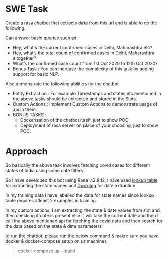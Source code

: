 # SWE Task

Create a rasa chatbot that extracts data from this [url](https://api.rootnet.in/covid19-in/stats/history) and is able to do the following. 

Can answer basic queries such as :
- Hey, what's the current confirmed cases in Delhi, Maharashtra etc?
- Hey, what’s the total count of confirmed cases in Delhi, Maharashtra altogether?
- What’s the confirmed case count from 1st Oct 2020 to 12th Oct 2020?
- Bonus Task : You can increase the complexity of this task by adding
    support for basic NLP.

Also demonstrate the following abilities for the chatbot
- Entity Extraction : For example Timestamps and states etc mentioned in the above tasks should be extracted and stored in the Slots.
- Custom Actions : Implement Custom Actions to demonstrate usage of api in them.
- BONUS TASKS :
    - Dockerization of the chatbot itself, just to show POC
    - Deployment of rasa server on place of your choosing, just to show POC.

# Approach
So basically the above task involves fetching covid cases for different states of India using some date filters.

So I have developed this bot using Rasa v.2.8.12, I have used [lookup table](https://rasa.com/docs/rasa/nlu-training-data#lookup-tables) for extracting the state names and [Duckling](https://rasa.com/docs/rasa/components#ducklingentityextractor) for date extraction

In my training data I have labelled the data for state names since lookup table requires atleast 2 examples in training

In my custom actions, I am extracting the state & date values from slot and then checking if date is present else it will take the current date,and then I call the above mentioned api for fetching the covid data and then search for the data based on the state & date parameters

to run the chatbot, please run the below command & makre sure you have docker & docker-compose setup on ur machines

> docker-compose up --build